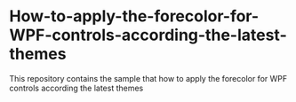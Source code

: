 # How-to-apply-the-forecolor-for-WPF-controls-according-the-latest-themes
This repository contains the sample that how to apply the forecolor for WPF controls according the latest themes
